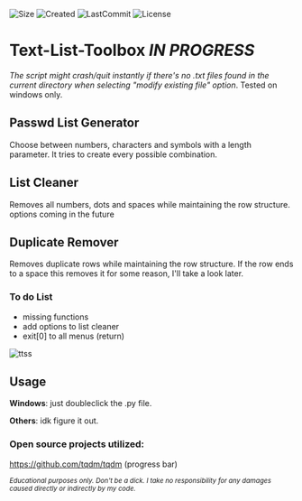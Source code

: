 ![Size](https://img.shields.io/github/repo-size/mirbyte/Text-List-Tools?color=c41d00&label=Size)
![Created](https://badges.pufler.dev/created/mirbyte/Text-List-Tools?color=c41d00)
![LastCommit](https://img.shields.io/github/last-commit/mirbyte/Text-List-Tools?color=c41d00&label=Updated)
![License](https://img.shields.io/github/license/mirbyte/Text-List-Tools?color=c41d00)

# Text-List-Toolbox _IN PROGRESS_
_The script might crash/quit instantly if there's no .txt files found in the current directory when selecting "modify existing file" option_. Tested on windows only.


## Passwd List Generator
Choose between numbers, characters and symbols with a length parameter. It tries to create every possible combination.



## List Cleaner
Removes all numbers, dots and spaces while maintaining the row structure. options coming in the future


## Duplicate Remover
Removes duplicate rows while maintaining the row structure. If the row ends to a space this removes it for some reason, I'll take a look later.


### To do List
- missing functions
- add options to list cleaner
- exit[0] to all menus (return)



![ttss](https://github.com/user-attachments/assets/a7ccc272-e777-4aee-9bea-eb1eb1d0cebf)




## Usage
**Windows**: just doubleclick the .py file.


**Others**: idk figure it out.



### Open source projects utilized:
https://github.com/tqdm/tqdm (progress bar)

<sub>_Educational purposes only. Don't be a dick. I take no responsibility for any damages caused directly or indirectly by my code._</sub>
